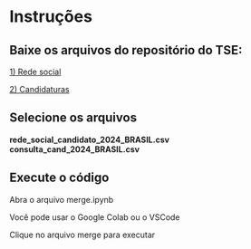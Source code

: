 # Instruções

## Baixe os arquivos do repositório do TSE:

[1) Rede social](https://cdn.tse.jus.br/estatistica/sead/odsele/consulta_cand/rede_social_candidato_2024.zip)

[2) Candidaturas](https://cdn.tse.jus.br/estatistica/sead/odsele/consulta_cand/consulta_cand_2024.zip)

## Selecione os arquivos 

<b>rede_social_candidato_2024_BRASIL.csv</b><br>
<b>consulta_cand_2024_BRASIL.csv</b>

## Execute o código

Abra o arquivo merge.ipynb

Você pode usar o Google Colab ou o VSCode

Clique no arquivo merge para executar


